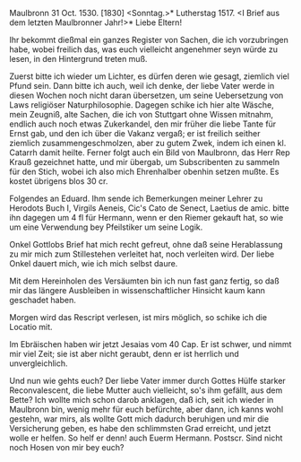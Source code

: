  Maulbronn 31 Oct. 1530. [1830] <Sonntag.>*
 Lutherstag 1517.
 <I Brief aus dem letzten Maulbronner Jahr!>*
Liebe Eltern!

Ihr bekommt dießmal ein ganzes Register von Sachen, die ich vorzubringen habe, wobei freilich das, was euch vielleicht angenehmer seyn würde zu lesen, in den Hintergrund treten muß.

Zuerst bitte ich wieder um Lichter, es dürfen deren wie gesagt, ziemlich viel Pfund sein. Dann bitte ich auch, weil ich denke, der liebe Vater werde in diesen Wochen noch nicht daran übersetzen, um seine Uebersetzung von Laws religiöser Naturphilosophie. Dagegen schike ich hier alte Wäsche, mein Zeugniß, alte Sachen, die ich von Stuttgart ohne Wissen mitnahm, endlich auch noch etwas Zukerkandel, den mir früher die liebe Tante für Ernst gab, und den ich über die Vakanz vergaß; er ist freilich seither ziemlich zusammengeschmolzen, aber zu gutem Zwek, indem ich einen kl. Catarrh damit heilte. Ferner folgt auch ein Bild von Maulbronn, das Herr Rep Krauß gezeichnet hatte, und mir übergab, um Subscribenten zu sammeln für den Stich, wobei ich also mich Ehrenhalber obenhin setzen mußte. Es kostet übrigens blos 30 cr.

Folgendes an Eduard. Ihm sende ich Bemerkungen meiner Lehrer zu Herodots Buch I, Virgils Aeneis, Cic's Cato de Senect, Laetius de amic. bitte ihn dagegen um 4 fl für Hermann, wenn er den Riemer gekauft hat, so wie um eine Verwendung bey Pfeilstiker um seine Logik.

Onkel Gottlobs Brief hat mich recht gefreut, ohne daß seine Herablassung zu mir mich zum Stillestehen verleitet hat, noch verleiten wird. Der liebe Onkel dauert mich, wie ich mich selbst daure.

Mit dem Hereinholen des Versäumten bin ich nun fast ganz fertig, so daß mir das längere Ausbleiben in wissenschaftlicher Hinsicht kaum kann geschadet haben.

Morgen wird das Rescript verlesen, ist mirs möglich, so schike ich die Locatio mit.

Im Ebräischen haben wir jetzt Jesaias vom 40 Cap. Er ist schwer, und nimmt mir viel Zeit; sie ist aber nicht geraubt, denn er ist herrlich und unvergleichlich.

Und nun wie gehts euch? Der liebe Vater immer durch Gottes Hülfe starker Reconvalescent, die liebe Mutter auch vielleicht, so's ihm gefällt, aus dem Bette? Ich wollte mich schon darob anklagen, daß ich, seit ich wieder in Maulbronn bin, wenig mehr für euch befürchte, aber dann, ich kanns wohl gestehn, war mirs, als wollte Gott mich dadurch beruhigen und mir die Versicherung geben, es habe den schlimmsten Grad erreicht, und jetzt wolle er helfen.
 So helf er denn!
 auch Euerm Hermann.
Postscr. Sind nicht noch Hosen von mir bey euch?
